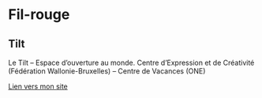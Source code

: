 # Fil-rouge 

## Tilt

Le Tilt – Espace d’ouverture au monde.
Centre d’Expression et de Créativité (Fédération Wallonie-Bruxelles) – Centre de Vacances (ONE)

[Lien vers mon site](https://anthonysel.github.io/Fil-rouge/)



